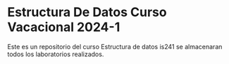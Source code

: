# Estructura De Datos Curso Vacacional 2024-1
Este es un repositorio del curso Estructura de datos is241
se almacenaran todos los laboratorios realizados.
